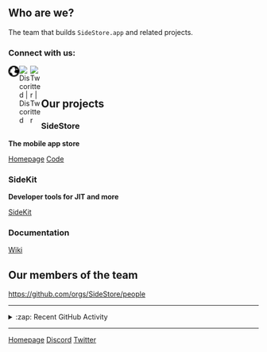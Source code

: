 <!-- 
Docs: How to use GitHub README and actions to auto-generate embedded content.
https://github.com/anuraghazra/github-readme-stats
https://www.youtube.com/watch?v=n6d4KHSKqGk
https://github.com/rahuldkjain/github-profile-readme-generator
 -->

## Who are we?

The team that builds `SideStore.app` and related projects.

### Connect with us:

<!--
[![Website](https://img.shields.io/website?label=sidestore.io&style=for-the-badge&url=https://sidestore.io)](https://sidestore.io)
[![Twitter Follow](https://img.shields.io/twitter/follow/sidestore_io?color=1DA1F2&logo=twitter&style=for-the-badge)](https://twitter.com/intent/follow?original_referer=https%3A%2F%2Fgithub.com%2Fsidestore&screen_name=sidestore)
[![GitHub Followers](https://img.shields.io/github/followers/sidestore?style=for-the-badge)]()
[![GitHub Sponsors](https://img.shields.io/github/sponsors/sidestore?style=for-the-badge
)]() 
-->

[<img align="left" alt="sidestore.io" width="22px" src="https://raw.githubusercontent.com/iconic/open-iconic/master/svg/globe.svg" />][website]
[<img align="left" alt="Discord | Discord" width="22px" src="https://cdn.jsdelivr.net/npm/simple-icons@v3/icons/discord.svg" />][discord]
[<img align="left" alt="Twitter | Twitter" width="22px" src="https://cdn.jsdelivr.net/npm/simple-icons@v3/icons/twitter.svg" />][twitter]

<br />
<br />

## Our projects

### SideStore

__The mobile app store__

[Homepage][website]
[Code][git.sidestore]

### SideKit

__Developer tools for JIT and more__

[SideKit][git.sidekit]

### Documentation

[Wiki][wiki]

## Our members of the team

https://github.com/orgs/SideStore/people

---

<details>
  <summary>:zap: Recent GitHub Activity</summary>

<!--START_SECTION:activity-->
1. ❗️ Opened issue [#1071](https://github.com/SideStore/SideStore/issues/1071) in [SideStore/SideStore](https://github.com/SideStore/SideStore)
2. 🗣 Commented on [#68](https://github.com/SideStore/SideStore/issues/68) in [SideStore/SideStore](https://github.com/SideStore/SideStore)
3. 🎉 Merged PR [#81](https://github.com/SideStore/sidestore.github.io/pull/81) in [SideStore/sidestore.github.io](https://github.com/SideStore/sidestore.github.io)
4. 🗣 Commented on [#1070](https://github.com/SideStore/SideStore/issues/1070) in [SideStore/SideStore](https://github.com/SideStore/SideStore)
5. ❗️ Opened issue [#1070](https://github.com/SideStore/SideStore/issues/1070) in [SideStore/SideStore](https://github.com/SideStore/SideStore)
6. ❗️ Opened issue [#1069](https://github.com/SideStore/SideStore/issues/1069) in [SideStore/SideStore](https://github.com/SideStore/SideStore)
7. 🎉 Merged PR [#158](https://github.com/SideStore/SideStore-Docs/pull/158) in [SideStore/SideStore-Docs](https://github.com/SideStore/SideStore-Docs)
8. 🗣 Commented on [#1008](https://github.com/SideStore/SideStore/issues/1008) in [SideStore/SideStore](https://github.com/SideStore/SideStore)
9. ❗️ Closed issue [#76](https://github.com/SideStore/sidestore.github.io/issues/76) in [SideStore/sidestore.github.io](https://github.com/SideStore/sidestore.github.io)
10. 🎉 Merged PR [#80](https://github.com/SideStore/sidestore.github.io/pull/80) in [SideStore/sidestore.github.io](https://github.com/SideStore/sidestore.github.io)
11. 🗣 Commented on [#77](https://github.com/SideStore/sidestore.github.io/issues/77) in [SideStore/sidestore.github.io](https://github.com/SideStore/sidestore.github.io)
12. 💪 Opened PR [#80](https://github.com/SideStore/sidestore.github.io/pull/80) in [SideStore/sidestore.github.io](https://github.com/SideStore/sidestore.github.io)
13. ❌ Closed PR [#77](https://github.com/SideStore/sidestore.github.io/pull/77) in [SideStore/sidestore.github.io](https://github.com/SideStore/sidestore.github.io)
14. 🗣 Commented on [#233](https://github.com/SideStore/SideStore/issues/233) in [SideStore/SideStore](https://github.com/SideStore/SideStore)
15. 🗣 Commented on [#77](https://github.com/SideStore/sidestore.github.io/issues/77) in [SideStore/sidestore.github.io](https://github.com/SideStore/sidestore.github.io)
16. 🗣 Commented on [#77](https://github.com/SideStore/sidestore.github.io/issues/77) in [SideStore/sidestore.github.io](https://github.com/SideStore/sidestore.github.io)
17. 🗣 Commented on [#77](https://github.com/SideStore/sidestore.github.io/issues/77) in [SideStore/sidestore.github.io](https://github.com/SideStore/sidestore.github.io)
18. 🗣 Commented on [#1023](https://github.com/SideStore/SideStore/issues/1023) in [SideStore/SideStore](https://github.com/SideStore/SideStore)
19. ❗️ Opened issue [#29](https://github.com/SideStore/StosVPN/issues/29) in [SideStore/StosVPN](https://github.com/SideStore/StosVPN)
20. 🗣 Commented on [#24](https://github.com/SideStore/StosVPN/issues/24) in [SideStore/StosVPN](https://github.com/SideStore/StosVPN)
<!--END_SECTION:activity-->

</details>

---

[Homepage][patreon] [Discord][discord] [Twitter][twitter]

<!--
- [Patreon][patreon]
- [OpenCollective][opencollective]
- [YouTube][youtube]
-->

[website]: https://sidestore.io
[wiki]: https://wiki.sidestore.io
[twitter]: https://twitter.com/sidestore_io
[discord]: https://discord.gg/sidestore-949183273383395328
[youtube]: https://youtube.com/TODO
[patreon]: https://www.patreon.com/SideStore
[opencollective]: https://opencollective.com/TODO
[git.sidestore]: https://github.com/SideStore/SideStore/
[git.sidekit]: https://github.com/SideStore/SideKit

